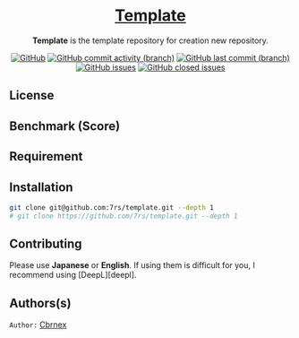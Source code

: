 <h1 align="center">
    <a href="https://7rs.dev">Template</a>
</h1>

<p align="center">
    <b>Template</b> is the template repository for creation new repository.
</p>

<p align="center">
    <a href="https://github.com/7rs/template/blob/main/LICENSE"><img alt="GitHub" src="https://img.shields.io/github/license/7rs/template?style=for-the-badge&labelColor=black&color=blue"></a>
    <a href="https://github.com/7rs/template/commits/main"><img alt="GitHub commit activity (branch)" src="https://img.shields.io/github/commit-activity/t/7rs/template?style=for-the-badge&labelColor=black&color=blue"></a>
    <a href="https://github.com/7rs/template/commits/main"><img alt="GitHub last commit (branch)" src="https://img.shields.io/github/last-commit/7rs/template/main?style=for-the-badge&label=%20&color=blue"></a>
    <a href="https://github.com/7rs/template/issues"><img alt="GitHub issues" src="https://img.shields.io/github/issues-raw/7rs/template?style=for-the-badge&label=issues&labelColor=black&color=red"></a>
    <a href="https://github.com/7rs/template/issues?q=is%3Aissue+is%3Aclosed"><img alt="GitHub closed issues" src="https://img.shields.io/github/issues-closed-raw/7rs/template?style=for-the-badge&label=%20&color=green"></a>
</p>


## License  


## Benchmark (Score)  


## Requirement  


## Installation  

```bash
git clone git@github.com:7rs/template.git --depth 1
# git clone https://github.com/7rs/template.git --depth 1
```  

## Contributing  

Please use **Japanese** or **English**. If using them is difficult for you, I recommend using [DeepL][deepl].  

## Authors(s)  

`Author:` [Cbrnex](https://github.com/7rs)  
